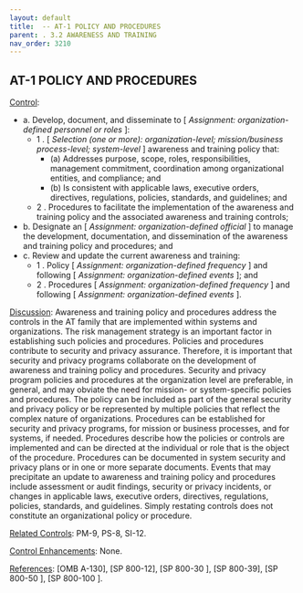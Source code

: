 ```yaml
---
layout: default
title:  -- AT-1 POLICY AND PROCEDURES 
parent: . 3.2 AWARENESS AND TRAINING 
nav_order: 3210
---
```


## AT-1 POLICY AND PROCEDURES

<ins>Control</ins>:
* a. Develop, document, and disseminate to [ _Assignment: organization-defined personnel or_
_roles_ ]:
    * 1 . [ _Selection (one or more): organization-level; mission/business process-level; system-level_ ] awareness and training policy that:
        * (a) Addresses purpose, scope, roles, responsibilities, management commitment, coordination among organizational entities, and compliance; and
        * (b) Is consistent with applicable laws, executive orders, directives, regulations, policies, standards, and guidelines; and
    * 2 . Procedures to facilitate the implementation of the awareness and training policy and the associated awareness and training controls;
* b. Designate an [ _Assignment: organization-defined official_ ] to manage the development, documentation, and dissemination of the awareness and training policy and procedures; and
* c. Review and update the current awareness and training:
    * 1 . Policy [ _Assignment: organization-defined frequency_ ] and following [ _Assignment: organization-defined events_ ]; and
    * 2 . Procedures [ _Assignment: organization-defined frequency_ ] and following [ _Assignment: organization-defined events_ ].

<ins>Discussion</ins>: Awareness and training policy and procedures address the controls in the AT family that are implemented within systems and organizations. The risk management strategy is an important factor in establishing such policies and procedures. Policies and procedures contribute to security and privacy assurance. Therefore, it is important that security and privacy programs collaborate on the development of awareness and training policy and procedures. Security and privacy program policies and procedures at the organization level are preferable, in general, and may obviate the need for mission- or system-specific policies and procedures. The policy can be included as part of the general security and privacy policy or be represented by multiple policies that reflect the complex nature of organizations. Procedures can be established for security and privacy programs, for mission or business processes, and for systems, if needed. Procedures describe how the policies or controls are implemented and can be directed at the individual or role that is the object of the procedure. Procedures can be documented in system security and privacy plans or in one or more separate documents. Events that may precipitate an update to awareness and training policy and procedures include assessment or audit findings, security or privacy incidents, or changes in applicable laws, executive orders, directives, regulations, policies, standards, and guidelines. Simply restating controls does not constitute an organizational policy or procedure.

<ins>Related Controls</ins>: PM-9, PS-8, SI-12.

<ins>Control Enhancements</ins>: None.

<ins>References</ins>: [OMB A-130], [SP 800-12], [SP 800-30 ], [SP 800-39], [SP 800-50 ], [SP 800-100 ].
